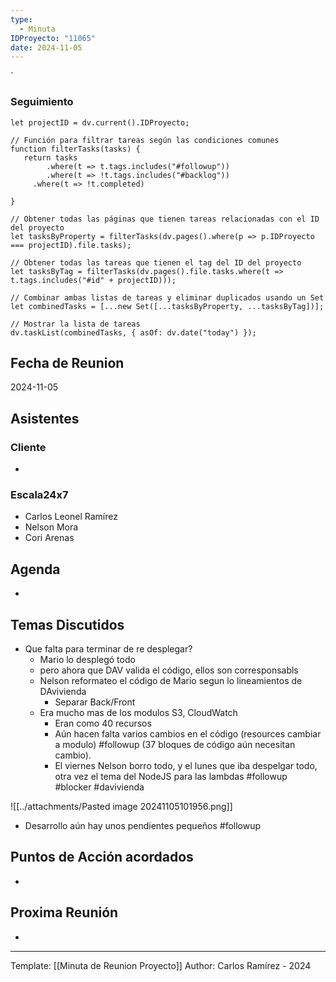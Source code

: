 ```yaml
---
type:
  - Minuta
IDProyecto: "11065"
date: 2024-11-05
---
```

`

### Seguimiento

```dataviewjs
let projectID = dv.current().IDProyecto;

// Función para filtrar tareas según las condiciones comunes
function filterTasks(tasks) {
   return tasks
        .where(t => t.tags.includes("#followup"))
        .where(t => !t.tags.includes("#backlog"))
     .where(t => !t.completed)
        
}

// Obtener todas las páginas que tienen tareas relacionadas con el ID del proyecto
let tasksByProperty = filterTasks(dv.pages().where(p => p.IDProyecto === projectID).file.tasks);

// Obtener todas las tareas que tienen el tag del ID del proyecto
let tasksByTag = filterTasks(dv.pages().file.tasks.where(t => t.tags.includes("#id" + projectID)));

// Combinar ambas listas de tareas y eliminar duplicados usando un Set
let combinedTasks = [...new Set([...tasksByProperty, ...tasksByTag])];

// Mostrar la lista de tareas
dv.taskList(combinedTasks, { asOf: dv.date("today") });
 ```
## Fecha de Reunion
2024-11-05

## Asistentes

### Cliente
* 
### Escala24x7
- Carlos Leonel Ramírez
-  Nelson Mora
- Cori Arenas

## Agenda
* 
## Temas Discutidos
*  Que falta para terminar de re desplegar?
	* Mario lo desplegó todo
	* pero ahora que DAV valida el código, ellos son corresponsabls
	* Nelson reformateo el código de Mario segun lo lineamientos de DAvivienda
		* Separar Back/Front
	* Era mucho mas de los modulos S3, CloudWatch 
		* Eran como 40 recursos
		* Aún hacen falta varios cambios en el código (resources cambiar a modulo) #followup (37 bloques de código aún necesitan cambio). 
		* El viernes Nelson borro todo, y el lunes que iba despelgar todo,  otra vez el tema del NodeJS para las lambdas #followup #blocker #davivienda

![[../attachments/Pasted image 20241105101956.png]]
* Desarrollo aún hay unos pendientes pequeños #followup 


## Puntos de Acción acordados
- 

## Proxima Reunión
*   

---
Template: [[Minuta de Reunion Proyecto]]
Author: Carlos Ramírez - 2024
